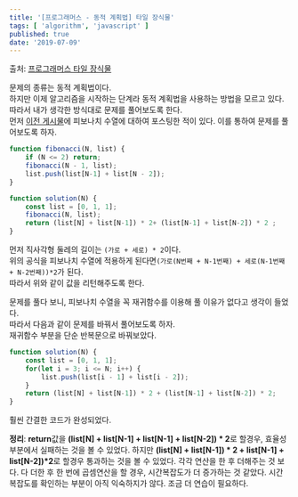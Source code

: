 ```yaml
---
title: '[프로그래머스 - 동적 계획법] 타일 장식물'
tags: [ 'algorithm', 'javascript' ]
published: true
date: '2019-07-09'
---  
```

출처: [프로그래머스 타일 장식물](https://programmers.co.kr/learn/courses/30/lessons/43104?language=javascript)

문제의 종류는 동적 계획법이다.  
하지만 이제 알고리즘을 시작하는 단계라 동적 계획법을 사용하는 방법을 모르고 있다.  
따라서 내가 생각한 방식대로 문제를 풀어보도록 한다.  
먼저 [이전 게시물](https://devpil.github.io/Algorithm/recursion/)에 피보나치 수열에 대하여 포스팅한 적이 있다. 이를 통하여 문제를 풀어보도록 하자.  

```js
function fibonacci(N, list) {
    if (N <= 2) return;
    fibonacci(N - 1, list);
    list.push(list[N-1] + list[N - 2]);
}

function solution(N) {
    const list = [0, 1, 1];
    fibonacci(N, list);
    return (list[N] + list[N-1]) * 2+ (list[N-1] + list[N-2]) * 2 ;
}
```  
먼저 직사각형 둘레의 길이는 `(가로 + 세로) * 2`이다.  
위의 공식을 피보나치 수열에 적용하게 된다면`(가로(N번째 + N-1번째) + 세로(N-1번째 + N-2번째))*2`가 된다.  
따라서 위와 같이 값을 리턴해주도록 한다.  

문제를 풀다 보니, 피보나치 수열을 꼭 재귀함수를 이용해 풀 이유가 없다고 생각이 들었다.  
따라서 다음과 같이 문제를 바꿔서 풀어보도록 하자.  
재귀함수 부분을 단순 반복문으로 바꿔보았다.  
```js
function solution(N) {
    const list = [0, 1, 1];
    for(let i = 3; i <= N; i++) {
        list.push(list[i - 1] + list[i - 2]);
    }
    return (list[N] + list[N-1]) * 2 + (list[N-1] + list[N-2]) * 2;
}
```
훨씬 간결한 코드가 완성되었다.

**정리**: **return**값을 **(list[N] + list[N-1] + list[N-1] + list[N-2]) * 2**로 할경우, 효율성부분에서 실패하는 것을 볼 수 있었다. 하지만 **(list[N] + list[N-1]) * 2 + list[N-1] + list[N-2])*2**로 할경우 통과하는 것을 볼 수 있었다. 각각 연산을 한 후 더해주는 것 보다. 다 더한 후 한 번에 곱셈연산을 할 경우, 시간복잡도가 더 증가하는 것 같았다. 시간복잡도를 확인하는 부분이 아직 익숙하지가 않다. 조금 더 연습이 필요하다.
